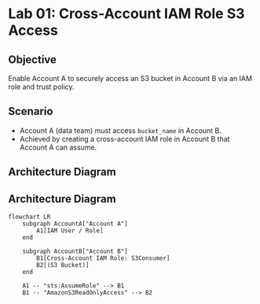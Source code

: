 # Lab 01: Cross-Account IAM Role S3 Access

## Objective
Enable Account A to securely access an S3 bucket in Account B via an IAM role and trust policy.

## Scenario
- Account A (data team) must access `bucket_name` in Account B.
- Achieved by creating a cross-account IAM role in Account B that Account A can assume.

## Architecture Diagram
## Architecture Diagram

```mermaid
flowchart LR
    subgraph AccountA["Account A"]
        A1[IAM User / Role]
    end

    subgraph AccountB["Account B"]
        B1[Cross-Account IAM Role: S3Consumer]
        B2[(S3 Bucket)]
    end

    A1 -- "sts:AssumeRole" --> B1
    B1 -- "AmazonS3ReadOnlyAccess" --> B2

